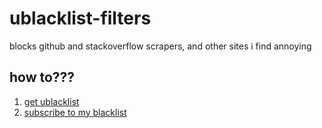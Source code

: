 # ublacklist-filters
blocks github and stackoverflow scrapers, and other sites i find annoying

## how to???
1. [get ublacklist](https://iorate.github.io/ublacklist)
2. [subscribe to my blacklist](https://iorate.github.io/ublacklist/subscribe?name=detachhead's%20blacklist&url=https%3A%2F%2Fraw.githubusercontent.com%2Fdetachhead%2Fublacklist-filters%2Fmaster%2Fblacklist.txt)
